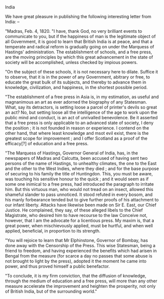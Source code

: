   India  We have great pleasure in publishing the following interesting letter from India: –  "Madras, Feb. 4, 1820. "I have, thank God, no very brilliant events to communicate to you, but if the happiness of man is the legitimate object of all Government, it is good to learn that British India is at peace, and that a temperate and radical reform is gradually going on under the Marquess of Hastings' administration. The establishment of schools, and a free press, are the moving principles by which this great advancement in the state of society will be accomplished, unless checked by impious powers.  "On the subject of these schools, it is not necessary here to dilate. Suffice it to observe, that it is in the power of any Government, abitrary or free, to educate the great bulk of its subjects, and thereby to advance them in knowledge, civilization, and happiness, in the shortest possible period.  "The establishment of a free press in Asia is, in my estimation, as useful and magnanimous an art as ever adorned the biography of any Statesman. What, say its detractors, is setting loose a parcel of printer's devils so great an act? No, but setting loose all the intelligence of the age to work upon the public mind and conduct, is an act of unrivalled benevolence. Be it asserted that a free press is only applicable to an advanced state of society, I deny the position ; it is not founded in reason or experience. I contend on the other hand, that where least knowledge and msot evil exist, there is the greatest scope for improvement ; and I offer Scotland as a proof of the efficacy[?] of education and a free press.  "The Marquess of Hastings, Governor General of India, has, in the newspapers of Madras and Calcutta, been accused of having sent two persons of the name of Hastings, to unhealthy climates, the one to the East and the other to the West Indies, where they died ; and for the base purpose of securing to his family the title of Huntingdon. This, you must be aware, was touching his sensitive honour to the quick ; and it would seem as if some one inimical to a free press, had introduced the paragraph to irritate him. But this virtuous man, who would not tread on an insect, allowed this shameful slander to pass unnoticed. It stood refuted in every bosom, and his manly forbearance tended but to give further proofs of his attachment to our infant liberty. Attacks have likewise been made on Sir E. East, our Chief Justice. He complained, they say, of these alleged libels to the Chief Magistrate, who desired him to have recourse to the law Conceive not, however, that I am the advocate for a licentious press. My maxim is, that a great power, when mischievously applied, must be hurtful, and when well applied, beneficial, in proportion to its strength.  "You will rejoice to learn that Mr Elphinstone, Governor of Bombay, has done away with the Censorship of the Press. This wise Statesman, being a friend to freedom, and having experienced the benefits which had arisen in Bengal from the measure (for scarce a day no passes that some abuse is not brought to light by the press), adopted it the moment he came into power, and thus proved himself a public benefactor.  "To conclude, it is my firm conviction, that the diffusion of knowledge, through the medium of education and a free press, will more than any other measure accelerate the improvement and heighten the prosperity, not only of British India, but of the surrounding world."  